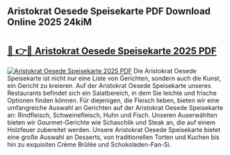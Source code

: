 ## Aristokrat Oesede Speisekarte PDF Download Online 2025 24kiM

# <h2><a href="http://gc9bkok.nevu.top/?p=Aristokrat+Oesede+Speisekarte">🔗 👉🔴 Aristokrat Oesede Speisekarte 2025 PDF</a></h2>

[![Aristokrat Oesede Speisekarte 2025 PDF](https://i.imgur.com/dBaPXMq.png)](http://gc9bkok.nevu.top/?p=Aristokrat+Oesede+Speisekarte)
Die Aristokrat Oesede Speisekarte ist nicht nur eine Liste von Gerichten, sondern auch die Kunst, ein Gericht zu kreieren. Auf der Aristokrat Oesede Speisekarte unseres Restaurants befindet sich ein Salatbereich, in dem Sie leichte und frische Optionen finden können. Für diejenigen, die Fleisch lieben, bieten wir eine umfangreiche Auswahl an Gerichten auf der Aristokrat Oesede Speisekarte an: Rindfleisch, Schweinefleisch, Huhn und Fisch. Unseren Auserwählten bieten wir Gourmet-Gerichte wie Schaschlik und Steak an, die auf einem Holzfeuer zubereitet werden. Unsere Aristokrat Oesede Speisekarte bietet eine große Auswahl an Desserts, von traditionellen Torten und Kuchen bis hin zu exquisiten Crème Brûlée und Schokoladen-Fan-Si.
